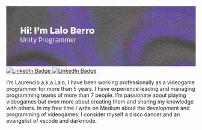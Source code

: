 <img src="https://raw.githubusercontent.com/LaloBerro/LaloBerro/main/Banner.png" alt="">

<div id="badges" align="left">
  <a href="https://www.linkedin.com/in/laurencioberro/">
    <img src="https://img.shields.io/badge/LinkedIn-blue?style=flat&logo=linkedin&logoColor=white" alt="LinkedIn Badge"/>
  </a>
  
  <a href="https://www.linkedin.com/in/laurencioberro/">
    <img src="https://img.shields.io/badge/Medium-grey?style=flat&logo=medium&logoColor=white" alt="LinkedIn Badge"/>
  </a>
</div>

I’m Laurencio a.k.a Lalo, I have been working professionally as a videogame programmer for more than 5 years. I have experience leading and managing programming teams of more than 7 people. I’m passionate about playing videogames but even more about creating them and sharing my knowledge with others. In my free time I write on Medium about the development and programming of videogames. I consider myself a disco dancer and an evangelist of vscode and darkmode. 
